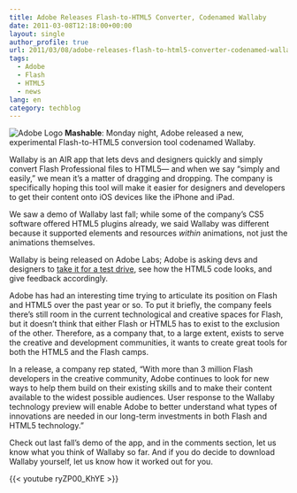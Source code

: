 ```yaml
---
title: Adobe Releases Flash-to-HTML5 Converter, Codenamed Wallaby
date: 2011-03-08T12:18:00+00:00
layout: single
author_profile: true
url: 2011/03/08/adobe-releases-flash-to-html5-converter-codenamed-wallaby/
tags:
  - Adobe
  - Flash
  - HTML5
  - news
lang: en
category: techblog
---
```

![Adobe Logo](/images/2011/03/Adobe_Systems_logo_and_wordmark.png)
**Mashable**: Monday night, Adobe released a new, experimental Flash-to-HTML5 conversion tool codenamed Wallaby.

Wallaby is an AIR app that lets devs and designers quickly and simply convert Flash Professional files to HTML5— and when we say “simply and easily,” we mean it’s a matter of dragging and dropping. The company is specifically hoping this tool will make it easier for designers and developers to get their content onto iOS devices like the iPhone and iPad.

We saw a demo of Wallaby last fall; while some of the company’s CS5 software offered HTML5 plugins already, we said Wallaby was different because it supported elements and resources _within_ animations, not just the animations themselves.

Wallaby is being released on Adobe Labs; Adobe is asking devs and designers to [take it for a test drive](http://labs.adobe.com/technologies/wallaby/), see how the HTML5 code looks, and give feedback accordingly.

Adobe has had an interesting time trying to articulate its position on Flash and HTML5 over the past year or so. To put it briefly, the company feels there’s still room in the current technological and creative spaces for Flash, but it doesn’t think that either Flash or HTML5 has to exist to the exclusion of the other. Therefore, as a company that, to a large extent, exists to serve the creative and development communities, it wants to create great tools for both the HTML5 and the Flash camps.

In a release, a company rep stated, “With more than 3 million Flash developers in the creative community, Adobe continues to look for new ways to help them build on their existing skills and to make their content available to the widest possible audiences. User response to the Wallaby technology preview will enable Adobe to better understand what types of innovations are needed in our long-term investments in both Flash and HTML5 technology.”

Check out last fall’s demo of the app, and in the comments section, let us know what you think of Wallaby so far. And if you do decide to download Wallaby yourself, let us know how it worked out for you.

{{< youtube ryZP00_KhYE >}}
